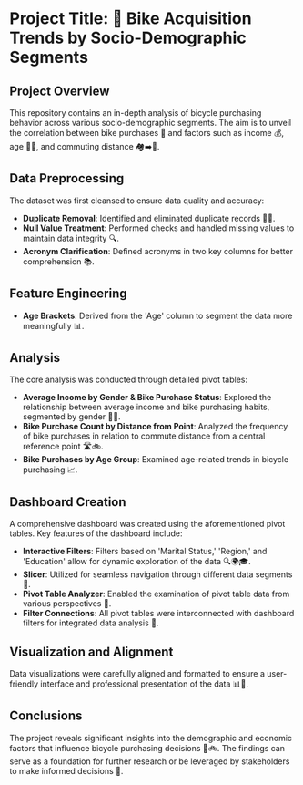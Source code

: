 # Project Title: 🚴 Bike Acquisition Trends by Socio-Demographic Segments

## Project Overview
This repository contains an in-depth analysis of bicycle purchasing behavior across various socio-demographic segments. The aim is to unveil the correlation between bike purchases 🛒 and factors such as income 💰, age 👵👶, and commuting distance 🏘️➡️🏢.

## Data Preprocessing
The dataset was first cleansed to ensure data quality and accuracy:
- **Duplicate Removal**: Identified and eliminated duplicate records 🚫📄.
- **Null Value Treatment**: Performed checks and handled missing values to maintain data integrity 🔍.
- **Acronym Clarification**: Defined acronyms in two key columns for better comprehension 📚.

## Feature Engineering
- **Age Brackets**: Derived from the 'Age' column to segment the data more meaningfully 📊.

## Analysis
The core analysis was conducted through detailed pivot tables:
- **Average Income by Gender & Bike Purchase Status**: Explored the relationship between average income and bike purchasing habits, segmented by gender 👫💵.
- **Bike Purchase Count by Distance from Point**: Analyzed the frequency of bike purchases in relation to commute distance from a central reference point 🛣️🚲.
- **Bike Purchases by Age Group**: Examined age-related trends in bicycle purchasing 📈.

## Dashboard Creation
A comprehensive dashboard was created using the aforementioned pivot tables. Key features of the dashboard include:
- **Interactive Filters**: Filters based on 'Marital Status,' 'Region,' and 'Education' allow for dynamic exploration of the data 🔍🌍🎓.
- **Slicer**: Utilized for seamless navigation through different data segments 🔪.
- **Pivot Table Analyzer**: Enabled the examination of pivot table data from various perspectives 🔬.
- **Filter Connections**: All pivot tables were interconnected with dashboard filters for integrated data analysis 🔗.

## Visualization and Alignment
Data visualizations were carefully aligned and formatted to ensure a user-friendly interface and professional presentation of the data 📊🎨.

## Conclusions
The project reveals significant insights into the demographic and economic factors that influence bicycle purchasing decisions 🤔🚲. The findings can serve as a foundation for further research or be leveraged by stakeholders to make informed decisions 🎯.
